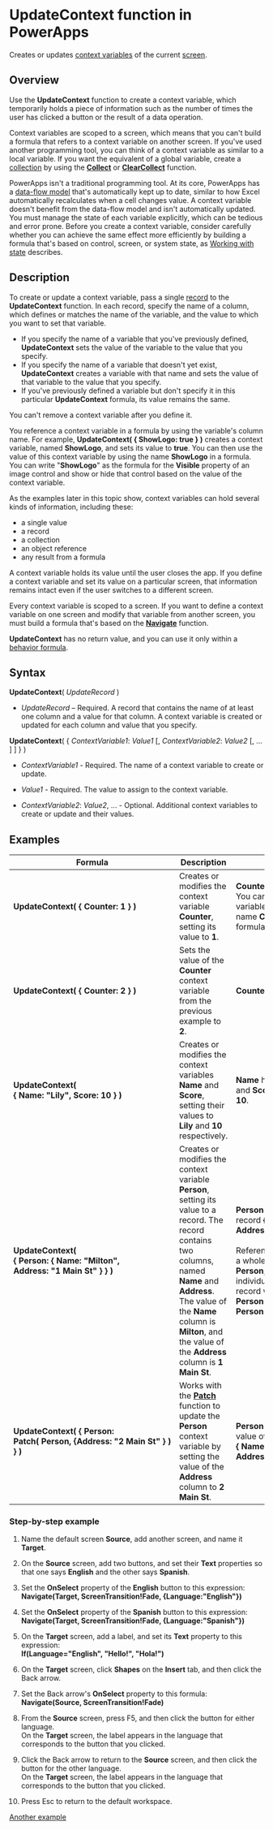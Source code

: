 <properties
	pageTitle="PowerApps: UpdateContext function"
	description="Reference information for the UpdateContext function in PowerApps, including syntax and examples"
	services="powerapps"
	documentationCenter="na"
	authors="gregli-msft"
	manager="dwrede"
	editor=""
	tags=""/>

<tags
   ms.service="powerapps"
   ms.devlang="na"
   ms.topic="article"
   ms.tgt_pltfrm="na"
   ms.workload="na"
   ms.date="11/08/2015"
   ms.author="gregli"/>

# UpdateContext function in PowerApps #

Creates or updates [context variables](file-name.md) of the current [screen](file-name.md).

## Overview ##

Use the **UpdateContext** function to create a context variable, which temporarily holds a piece of information such as the number of times the user has clicked a button or the result of a data operation.

Context variables are scoped to a screen, which means that you can't build a formula that refers to a context variable on another screen. If you've used another programming tool, you can think of a context variable as similar to a local variable. If you want the equivalent of a global variable, create a [collection](file-name.md) by using the **[Collect](function-collect.md)** or **[ClearCollect](function-clearcollect.md)** function.

PowerApps isn't a traditional programming tool.  At its core, PowerApps has a [data-flow model](file-name.md) that's automatically kept up to date, similar to how Excel automatically recalculates when a cell changes value. A context variable doesn't benefit from the data-flow model and isn't automatically updated. You must manage the state of each variable explicitly, which can be tedious and error prone.  Before you create a context variable, consider carefully whether you can achieve the same effect more efficiently by building a formula that's based on control, screen, or system state, as [Working with state](file-name.md) describes.

## Description ##

 To create or update a context variable, pass a single [record](file-name.md) to the **UpdateContext** function. In each record, specify the name of a column, which defines or matches the name of the variable, and the value to which you want to set that variable.

- If you specify the name of a variable that you've previously defined, **UpdateContext** sets the value of the variable to the value that you specify.
- If you specify the name of a variable that doesn't yet exist, **UpdateContext** creates a variable with that name and sets the value of that variable to the value that you specify.
- If you've previously defined a variable but don't specify it in this particular **UpdateContext** formula, its value remains the same.

You can't remove a context variable after you define it.

You reference a context variable in a formula by using the variable's column name. For example, **UpdateContext( { ShowLogo: true } )** creates a context variable, named **ShowLogo**, and sets its value to **true**. You can then use the value of this context variable by using the name **ShowLogo** in a formula.  You can write "**ShowLogo**" as the formula for the **Visible** property of an image control and show or hide that control based on the value of the context variable.

As the examples later in this topic show, context variables can hold several kinds of information, including these:

- a single value
- a record
- a collection
- an object reference
- any result from a formula

A context variable holds its value until the user closes the app.  If you define a context variable and set its value on a particular screen, that information remains intact even if the user switches to a different screen.

Every context variable is scoped to a screen. If you want to define a context variable on one screen and modify that variable from another screen, you must build a formula that's based on the **[Navigate](function-navigate.md)** function.

**UpdateContext** has no return value, and you can use it only within a [behavior formula](file-name.md).

## Syntax ##

**UpdateContext**( *UpdateRecord* )

- *UpdateRecord* – Required. A record that contains the name of at least one column and a value for that column. A context variable is created or updated for each column and value that you specify.

**UpdateContext**( { *ContextVariable1*: *Value1* [, *ContextVariable2*: *Value2* [, ... ] ] } )

- *ContextVariable1* - Required.  The name of a context variable to create or update.

- *Value1* - Required.  The value to assign to the context variable.

- *ContextVariable2*: *Value2*, ... - Optional. Additional context variables to create or update and their values.

## Examples ##

| Formula | Description | Result |
|---------|-------------|--------|
| **UpdateContext( {&nbsp;Counter:&nbsp;1&nbsp;} )** | Creates or modifies the context variable **Counter**, setting its value to **1**.  | **Counter** has the value **1**. You can reference that variable by using the name **Counter** in a formula. |
| **UpdateContext( {&nbsp;Counter:&nbsp;2&nbsp;} )** | Sets the value of the **Counter** context variable from the previous example to **2**. | **Counter** has the value **2**.  |
| **UpdateContext( {&nbsp;Name:&nbsp;"Lily",&nbsp;Score:&nbsp;10&nbsp;} )** | Creates or modifies the context variables **Name** and **Score**, setting their values to **Lily** and **10** respectively.| **Name** has the value **Lily**, and **Score** has the value **10**. |
| **UpdateContext( {&nbsp;Person:&nbsp;{&nbsp;Name:&nbsp;"Milton", Address:&nbsp;"1&nbsp;Main&nbsp;St"&nbsp;}&nbsp;} )** | Creates or modifies the context variable **Person**, setting its value to a record. The record contains two columns, named **Name** and **Address**. The value of the **Name** column is **Milton**, and the value of the **Address** column is **1 Main St**.|**Person** has the value of record **{&nbsp;Name:&nbsp;"Milton", Address:&nbsp;"1&nbsp;Main&nbsp;St"&nbsp;}&nbsp;}**.<br><br>Reference this record as a whole with the name **Person**, or reference an individual column of this record with **Person!Name** or **Person!Address**. |
| **UpdateContext( {&nbsp;Person: Patch(&nbsp;Person,&nbsp;{Address:&nbsp;"2&nbsp;Main&nbsp;St"&nbsp;}&nbsp;) }&nbsp;)** | Works with the **[Patch](function-patch.md)** function to update the **Person** context variable by setting the value of the **Address** column to **2 Main St**.  | **Person** now has the value of record **{&nbsp;Name:&nbsp;"Milton", Address:&nbsp;"2&nbsp;Main&nbsp;St"&nbsp;}&nbsp;}**.  |

### Step-by-step example ###

1. Name the default screen **Source**, add another screen, and name it **Target**.

1. On the **Source** screen, add two buttons, and set their **Text** properties so that one says **English** and the other says **Spanish**.

1. Set the **OnSelect** property of the **English** button to this expression:<br>**Navigate(Target, ScreenTransition!Fade, {Language:"English"})**

1. Set the **OnSelect** property of the **Spanish** button to this expression:<br>**Navigate(Target, ScreenTransition!Fade, {Language:"Spanish"})**

1. On the **Target** screen, add a label, and set its **Text** property to this expression:<br>**If(Language="English", "Hello!", "Hola!")**

1. On the **Target** screen, click **Shapes** on the **Insert** tab, and then click the Back arrow.

1. Set the Back arrow's **OnSelect** property to this formula:<br>**Navigate(Source, ScreenTransition!Fade)**

1. From the **Source** screen, press F5, and then click the button for either language.<br>On the **Target** screen, the label appears in the language that corresponds to the button that you clicked.

1. Click the Back arrow to return to the **Source** screen, and then click the button for the other language.<br>On the **Target** screen, the label appears in the language that corresponds to the button that you clicked.

1. Press Esc to return to the default workspace.

[Another example](add-screen-context-variable.md)
